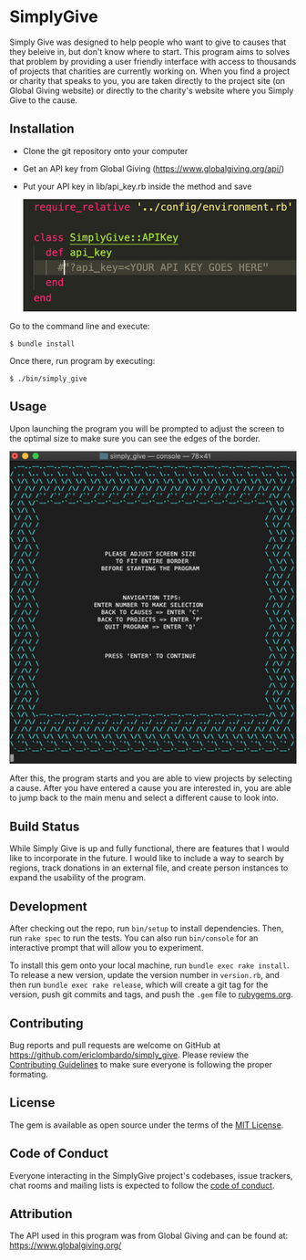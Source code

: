 # SimplyGive

Simply Give was designed to help people who want to give to causes that they beleive in,
but don't know where to start. This program aims to solves that problem by providing a
user friendly interface with access to thousands of projects that charities
are currently working on. When you find a project or charity that speaks to you,
you are taken directly to the project site (on Global Giving website) or directly to the
charity's website where you Simply Give to the cause.

## Installation

* Clone the git repository onto your computer


* Get an API key from Global Giving (https://www.globalgiving.org/api/)


* Put your API key in lib/api_key.rb inside the method and save
   
   ![](lib/images/api_key.png)
    

Go to the command line and execute:

    $ bundle install
    
Once there, run program by executing:

    $ ./bin/simply_give

## Usage

Upon launching the program you will be prompted to adjust the screen to the optimal size to make sure you can see the edges of the border. 

![](lib/images/border.png)

After this, the program starts and you are able to view projects by selecting a cause. After you have entered a cause you are interested in, you are able to jump back to the main menu and select a different cause to look into.

## Build Status
While Simply Give is up and fully functional, there are features that I would like to incorporate in the future. I would like to include a way to search by regions, track donations in an external file, and create person instances to expand the usability of the program.

## Development

After checking out the repo, run `bin/setup` to install dependencies. Then, run `rake spec` to run the tests. You can also run `bin/console` for an interactive prompt that will allow you to experiment.

To install this gem onto your local machine, run `bundle exec rake install`. To release a new version, update the version number in `version.rb`, and then run `bundle exec rake release`, which will create a git tag for the version, push git commits and tags, and push the `.gem` file to [rubygems.org](https://rubygems.org).

## Contributing

Bug reports and pull requests are welcome on GitHub at https://github.com/ericlombardo/simply_give. 
Please review the [Contributing Guidelines](https://github.com/ericlombardo/simply_give/blob/master/CONTRIBUTING.md) to make sure everyone is following the proper formating.


## License

The gem is available as open source under the terms of the [MIT License](https://opensource.org/licenses/MIT).

## Code of Conduct

Everyone interacting in the SimplyGive project's codebases, issue trackers, chat rooms and mailing lists is expected to follow the [code of conduct](https://github.com/ericlombardo/simply_give/blob/master/CODE_OF_CONDUCT.md).

## Attribution

The API used in this program was from Global Giving and can be found at: https://www.globalgiving.org/

